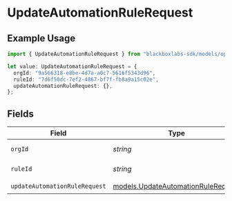 # UpdateAutomationRuleRequest

## Example Usage

```typescript
import { UpdateAutomationRuleRequest } from "blackboxlabs-sdk/models/operations";

let value: UpdateAutomationRuleRequest = {
  orgId: "9a566318-e8be-4d7a-a0c7-5616f5343d96",
  ruleId: "7d6f50dc-7ef2-4867-bf7f-fb8a9a15c02e",
  updateAutomationRuleRequest: {},
};
```

## Fields

| Field                                                                             | Type                                                                              | Required                                                                          | Description                                                                       |
| --------------------------------------------------------------------------------- | --------------------------------------------------------------------------------- | --------------------------------------------------------------------------------- | --------------------------------------------------------------------------------- |
| `orgId`                                                                           | *string*                                                                          | :heavy_check_mark:                                                                | Organization ID                                                                   |
| `ruleId`                                                                          | *string*                                                                          | :heavy_check_mark:                                                                | Automation rule ID                                                                |
| `updateAutomationRuleRequest`                                                     | [models.UpdateAutomationRuleRequest](../../models/updateautomationrulerequest.md) | :heavy_check_mark:                                                                | N/A                                                                               |